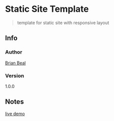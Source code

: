 # Static Site Template

> template for static site with responsive layout

## Info

### Author

[Brian Beal](https://github.com/brianwbeal)

### Version

1.0.0

## Notes

[live demo](Brianwbeal.github.io/static-template)